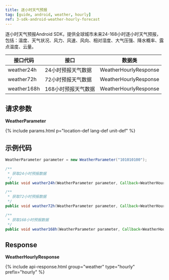 ```yaml
---
title: 逐小时天气预报
tag: [guide, android, weather, hourly]
ref: 3-sdk-android-weather-hourly-forecast
---
```


逐小时天气预报Android SDK，提供全球城市未来24-168小时逐小时天气预报，包括：温度、天气状况、风力、风速、风向、相对湿度、大气压强、降水概率、露点温度、云量。


| 接口代码| 接口                   | 数据类            |
| ------------------- | -------------- | ----------------- |
| weather24h | 24小时预报天气数据    | WeatherHourlyResponse |
| weather72h | 72小时预报天气数据    | WeatherHourlyResponse |
| weather168h | 168小时预报天气数据  | WeatherHourlyResponse |

## 请求参数

**WeatherParameter**

{% include params.html p="location-def lang-def unit-def" %}

## 示例代码

```java
WeatherParameter parameter = new WeatherParameter("101010100");

/**
 * 获取24小时预报数据
 */
public void weather24h(WeatherParameter parameter, Callback<WeatherHourlyResponse> callback);

/**
 * 获取72小时预报数据
 */
public void weather72h(WeatherParameter parameter, Callback<WeatherHourlyResponse> callback);

/**
 * 获取168小时预报数据
 */
public void weather168h(WeatherParameter parameter, Callback<WeatherHourlyResponse> callback);

```

## Response

**WeatherHourlyResponse**

{% include api-response.html group="weather" type="hourly" prefix="hourly" %}

<!-- | 属性      | 说明                       | 示例值                 |
| --------- | -------------------------- | ---------------------- |
| getCode   | 参考[状态码](/docs/resource/status-code/)                    | 200 |
| getUpdateTime | 接口更新时间             | 2017-10-25T04:34+08:00     |
| getFxLink     | 所查询城市的天气预报网页 | https://www.qweather.com/weather/beijing-101010100.html |
| getHourly | WeatherHourly 逐小时天气      | List&lt;WeatherHourly&gt; |
| getRefer  | Refer 数据来源以及数据授权 | Refer                  |

**Refer**

| 属性        | 说明        | 类型                | 示例值        |
| ---------- | ----------- | ------------------ | ------------ |
| getSources | 原始数据来源  | List&lt;String&gt; | QWeather     |
| getLicense | 使用许可      | List&lt;String&gt; | QWeather Developers License |

**WeatherHourly**

| 属性         | 说明                                     | 示例值           |
| ------------ | ---------------------------------------- | ---------------- |
| getFxTime    | 预报时间           | 2013-12-30T13:00+08:00 |
| getTemp      | 温度                                     | 2                |
| getIcon      | 天气状况的[图标代码](/docs/resource/icons/)，另请参考[天气图标项目](https://icons.qweather.com/)                             | 101              |
| getText      | 气状况的文字描述，包括阴晴雨雪等                             | 多云             |
| getWind360   | [风向](/docs/resource/wind-info/#wind-direction)360角度                              | 290              |
| getWindDir   | [风向](/docs/resource/wind-info/#wind-direction)                                     | 西北             |
| getWindScale | [风力等级](/docs/resource/wind-info/#wind-scale)                                     | 3-4              |
| getWindSpeed | [风速](/docs/resource/wind-info/#wind-speed)，公里/小时                          | 15               |
| getHumidity  | 相对湿度                                 | 30               |
| getPop       | 逐小时预报降水概率，百分比数值，可能为空 | 5                |
| getPrecip    | 逐小时预报降水量，默认单位：毫米         | 1.2              |
| getPressure  | 大气压强                                 | 1030             |
| getCloud     | 云量，百分比                             | 15               |
| getDew       | 露点温度                                 | 5                | -->
